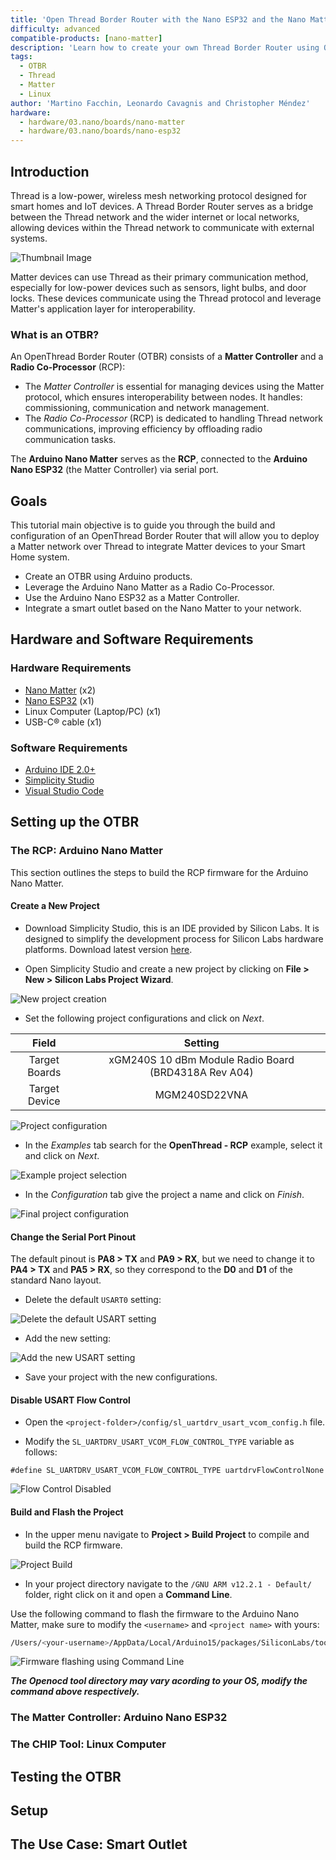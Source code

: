 ```yaml
---
title: 'Open Thread Border Router with the Nano ESP32 and the Nano Matter'
difficulty: advanced
compatible-products: [nano-matter]
description: 'Learn how to create your own Thread Border Router using OpenThread and Arduino products.'
tags:
  - OTBR
  - Thread
  - Matter
  - Linux
author: 'Martino Facchin, Leonardo Cavagnis and Christopher Méndez'
hardware:
  - hardware/03.nano/boards/nano-matter
  - hardware/03.nano/boards/nano-esp32
---
```


## Introduction

Thread is a low-power, wireless mesh networking protocol designed for smart homes and IoT devices. A Thread Border Router serves as a bridge between the Thread network and the wider internet or local networks, allowing devices within the Thread network to communicate with external systems.

![Thumbnail Image]()

Matter devices can use Thread as their primary communication method, especially for low-power devices such as sensors, light bulbs, and door locks. These devices communicate using the Thread protocol and leverage Matter's application layer for interoperability.

### What is an OTBR?

An OpenThread Border Router (OTBR) consists of a **Matter Controller** and a **Radio Co-Processor** (RCP):

- The *Matter Controller* is essential for managing devices using the Matter protocol, which ensures interoperability between nodes. It handles: commissioning, communication and network management.
- The *Radio Co-Processor* (RCP) is dedicated to handling Thread network communications, improving efficiency by offloading radio communication tasks.

The **Arduino Nano Matter** serves as the **RCP**, connected to the **Arduino Nano ESP32** (the Matter Controller) via serial port.

## Goals

This tutorial main objective is to guide you through the build and configuration of an OpenThread Border Router that will allow you to deploy a Matter network over Thread to integrate Matter devices to your Smart Home system. 

- Create an OTBR using Arduino products.
- Leverage the Arduino Nano Matter as a Radio Co-Processor.
- Use the Arduino Nano ESP32 as a Matter Controller.
- Integrate a smart outlet based on the Nano Matter to your network.

## Hardware and Software Requirements

### Hardware Requirements

- [Nano Matter](https://store.arduino.cc/products/nano-matter) (x2)
- [Nano ESP32](https://store.arduino.cc/products/nano-esp32) (x1)
- Linux Computer (Laptop/PC) (x1)
- USB-C® cable (x1)

### Software Requirements

- [Arduino IDE 2.0+](https://www.arduino.cc/en/software)
- [Simplicity Studio](https://www.silabs.com/developers/simplicity-studio)
- [Visual Studio Code](https://code.visualstudio.com/)

## Setting up the OTBR

### The RCP: Arduino Nano Matter

This section outlines the steps to build the RCP firmware for the Arduino Nano Matter.

#### Create a New Project

- Download Simplicity Studio, this is an IDE provided by Silicon Labs. It is designed to simplify the development process for Silicon Labs hardware platforms. Download latest version [here](https://www.silabs.com/developers/simplicity-studio).

- Open Simplicity Studio and create a new project by clicking on **File > New > Silicon Labs Project Wizard**.
  
![New project creation](assets/new-project.png)

- Set the following project configurations and click on *Next*.

|   **Field**   |                     **Setting**                      |
| :-----------: | :--------------------------------------------------: |
| Target Boards | xGM240S 10 dBm Module Radio Board (BRD4318A Rev A04) |
| Target Device |                    MGM240SD22VNA                     |

![Project configuration](assets/project-config.png)

- In the *Examples* tab search for the **OpenThread - RCP** example, select it and click on *Next*.

![Example project selection](assets/example-select.png)

- In the *Configuration* tab give the project a name and click on *Finish*.

![Final project configuration](assets/project-name.png)

#### Change the Serial Port Pinout

The default pinout is **PA8 > TX** and **PA9 > RX**, but we need to change it to **PA4 > TX** and **PA5 > RX**, so they correspond to the **D0** and **D1** of the standard Nano layout.

- Delete the default `USART0` setting:

![Delete the default USART setting](assets/quit-usart.gif)

- Add the new setting:

![Add the new USART setting](assets/add-usart.gif)

- Save your project with the new configurations.

#### Disable USART Flow Control

- Open the `<project-folder>/config/sl_uartdrv_usart_vcom_config.h` file.
  
- Modify the `SL_UARTDRV_USART_VCOM_FLOW_CONTROL_TYPE` variable as follows:
```
#define SL_UARTDRV_USART_VCOM_FLOW_CONTROL_TYPE uartdrvFlowControlNone
```

![Flow Control Disabled](assets/flow-ctrl.png)

#### Build and Flash the Project

- In the upper menu navigate to **Project > Build Project** to compile and build the RCP firmware.

![Project Build](assets/build-prj.png)

- In your project directory navigate to the `/GNU ARM v12.2.1 - Default/` folder, right click on it and open a **Command Line**.

Use the following command to flash the firmware to the Arduino Nano Matter, make sure to modify the `<username>` and `<project name>` with yours:

```bash
/Users/<your-username>/AppData/Local/Arduino15/packages/SiliconLabs/tools/openocd/0.12.0-arduino1-static/bin/openocd -d2 -s /Users/<your-username>/AppData/Local/Arduino15/packages/SiliconLabs/tools/openocd/0.12.0-arduino1-static/share/openocd/scripts/ -f interface/cmsis-dap.cfg -f target/efm32s2_g23.cfg -c "init; reset_config srst_nogate; reset halt; program {<project-name>.hex}; reset; exit"
```

![Firmware flashing using Command Line](assets/fw-flash.gif)

***The __Openocd__ tool directory may vary acording to your OS, modify the command above respectively.***

### The Matter Controller: Arduino Nano ESP32

### The CHIP Tool: Linux Computer

## Testing the OTBR

## Setup

## The Use Case: Smart Outlet